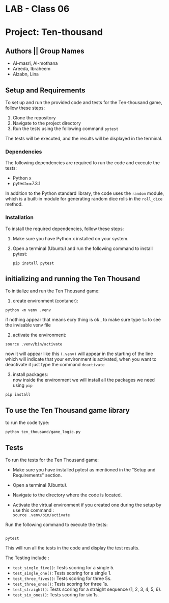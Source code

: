 
# LAB - Class 06

# Project: Ten-thousand

## Authors || Group Names

- Al-masri, Al-mothana
- Areeda, Ibraheem
- Alzabn, Lina

## Setup and Requirements

To set up and run the provided code and tests for the Ten-thousand game, follow these steps:

 1. Clone the repository
 2. Navigate to the project directory
 3. Run the tests using the following command
 `
 pytest
 `

The tests will be executed, and the results will be displayed in the terminal.

### Dependencies

The following dependencies are required to run the code and execute the tests:

- Python x
- pytest==7.3.1

In addition to the Python standard library, the code uses the `random` module, which is a built-in module for generating random dice rolls in the `roll_dice` method.

### Installation

To install the required dependencies, follow these steps:

1. Make sure you have Python x installed on your system.
2. Open a terminal (Ubuntu) and run the following command to install pytest:

   ```
   pip install pytest
   ```

## initializing and running the Ten Thousand
To initialize and run the Ten Thousand game:
1. create environment (contaner):
```
python -m venv .venv
```
if nothing appear that means ecry thing is ok , to make sure type `la` to see the invisable venv file

2. activate the environment:
```
source .venv/bin/activate
```
now it will appear like this `(.venv)` will appear in the starting of the line which will indicate that your environment is activated, when you want to deactivate it just type the command `deactivate`

3. install packages:   
now inside the environment we will install all the packages we need using `pip` 
```
pip install
```
## To use the Ten Thousand game library

to run the code type:
```
python ten_thousand/game_logic.py
```


## Tests

To run the tests for the Ten Thousand game:

- Make sure you have installed pytest as mentioned in the "Setup and Requirements" section.

- Open a terminal (Ubuntu).
- Navigate to the directory where the code is located.
- Activate the virtual environment if you created one during the setup by use this command : <br>
`source .venv/bin/activate`

Run the following command to execute the tests:

 ```

 pytest

```
 This will run all the tests in the code and display the test results.


The Testing include :

- `test_single_five()`: Tests scoring for a single 5.
- `test_single_one()`: Tests scoring for a single 1.
- `test_three_fives()`: Tests scoring for three 5s.
- `test_three_ones()`: Tests scoring for three 1s.
- `test_straight()`: Tests scoring for a straight sequence 
     (1, 2, 3, 4, 5, 6).
- `test_six_ones()`: Tests scoring for six 1s.
